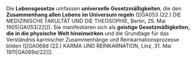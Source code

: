 
Die **Lebensgesetze** umfassen **universelle Gesetzmäßigkeiten**, die den **Zusammenhang allen Lebens im Universum regeln** ([[GA053 (22.) DIE MEDIZINISCHE FAKULTÄT UND DIE THEOSOPHIE, Berlin, 25. Mai 1905|GA053/22]]). Sie manifestieren sich als **geistige Gesetzmäßigkeiten, die in die physische Welt hineinwirken** und die Grundlage für das Verständnis karmischer Zusammenhänge und Reinkarnationsprozesse bilden ([[GA069d (22.) KARMA UND REINKARNATION, Linz, 31. Mai 1911|GA069d/22]]).

